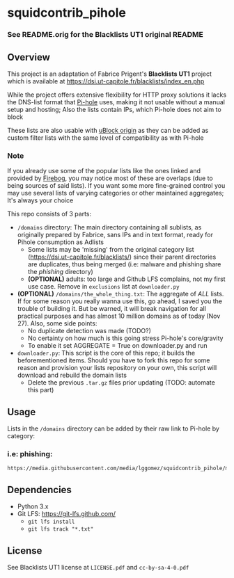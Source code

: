 # squidcontrib_pihole

### See README.orig for the Blacklists UT1 original README

## Overview

This project is an adaptation of Fabrice Prigent's **Blacklists UT1** project which is available at https://dsi.ut-capitole.fr/blacklists/index_en.php

While the project offers extensive flexibility for HTTP proxy solutions it lacks the DNS-list format that [Pi-hole](https://pi-hole.net/) uses, making it not usable without a manual setup and hosting; Also the lists contain IPs, which Pi-hole does not aim to block

These lists are also usable with [uBlock origin](https://github.com/gorhill/uBlock) as they can be added as custom filter lists with the same level of compatibility as with Pi-hole

### Note

If you already use some of the popular lists like the ones linked and provided by [Firebog](https://firebog.net/), you may notice most of these are overlaps (due to being sources of said lists). If you want some more fine-grained control you may use several lists of varying categories or other maintained aggregates; It's always your choice

This repo consists of 3 parts:

* `/domains` directory: The main directory containing all sublists, as originally prepared by Fabrice, sans IPs and in text format, ready for Pihole consumption as Adlists
  * Some lists may be 'missing' from the original category list (https://dsi.ut-capitole.fr/blacklists/) since their parent directories are duplicates, thus being merged (i.e: malware and phishing share the _phishing_ directory)
  * **(OPTIONAL)** adults: too large and Github LFS complains, not my first use case. Remove in `exclusions` list at `downloader.py`
* **(OPTIONAL)** `/domains/the_whole_thing.txt`: The aggregate of _ALL_ lists. If for some reason you really wanna use this, go ahead, I saved you the trouble of building it. But be warned, it will break navigation for all practical purposes and has almost 10 million domains as of today (Nov 27). Also, some side points:
  * No duplicate detection was made (TODO?)
  * No certainty on how much is this going stress Pi-hole's core/gravity
  * To enable it set AGGREGATE = True on downloader.py and run
* `downloader.py`: This script is the core of this repo; it builds the beforementioned items. Should you have to fork this repo for some reason and provision your lists repository on your own, this script will download and rebuild the domain lists
  * Delete the previous `.tar.gz` files prior updating (TODO: automate this part)

## Usage

Lists in the `/domains` directory can be added by their raw link to Pi-hole by category:

### i.e: phishing:

```
https://media.githubusercontent.com/media/lggomez/squidcontrib_pihole/main/domains/phishing/domains.txt
```

## Dependencies

* Python 3.x
* Git LFS: https://git-lfs.github.com/
  * `git lfs install`
  * `git lfs track "*.txt"`

## License

See Blacklists UT1 license at `LICENSE.pdf` and `cc-by-sa-4-0.pdf`
